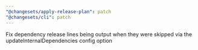 ```yaml
---
"@changesets/apply-release-plan": patch
"@changesets/cli": patch
---
```


Fix dependency release lines being output when they were skipped via the updateInternalDependencies config option
